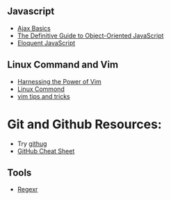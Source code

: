 <h2>Javascript</h2>
<ul>
<li><a href = "http://teamtreehouse.com/library/ajax-basics">Ajax Basics</a></li>
<li><a href = "https://www.youtube.com/watch?v=PMfcsYzj-9M">The Definitive Guide to Object-Oriented JavaScript</a></li>
<li><a href = "http://eloquentjavascript.net/">Eloquent JavaScript</a></li>
</ul>

<h2>Linux Command and Vim</h2>
<ul>
<li><a href = "http://teamtreehouse.com/library/harnessing-the-power-of-vim">Harnessing the Power of Vim</a></li>
<li><a href = "http://linuxcommand.org/">Linux Commond</a></li>
<li><a href = "http://www.cs.swarthmore.edu/help/vim/selection.html">vim tips and tricks</a></li>
</ul>

<h1>Git and Github Resources:</h1>
<ul>
	<li>Try <a href="https://github.com/Gazler/githug">githug</a></li>
	<li><a href="https://github.com/tiimgreen/github-cheat-sheet">GitHub Cheat Sheet</a></li>
</ul>

<h2>Tools</h2>
<ul>
<li><a href = "http://www.regexr.com/">Regexr</a></li>
</ul>
